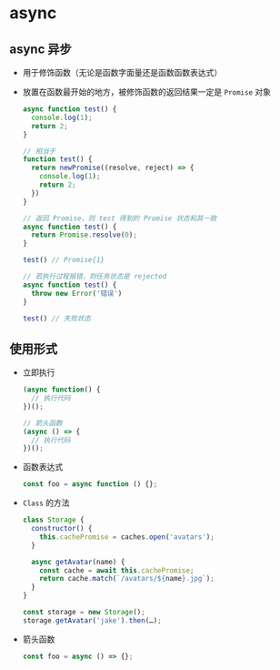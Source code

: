 # async

## async 异步

  - 用于修饰函数（无论是函数字面量还是函数函数表达式）

  - 放置在函数最开始的地方，被修饰函数的返回结果一定是 `Promise` 对象

    ```javascript
    async function test() {
      console.log(1);
      return 2;
    }

    // 相当于
    function test() {
      return newPromise((resolve, reject) => {
        console.log(1);
        return 2;
      })
    }
    ```

    ```javascript
    // 返回 Promise，则 test 得到的 Promise 状态和其一致
    async function test() {
      return Promise.resolve(0);
    }

    test() // Promise{1}

    ```

    ```javascript
    // 若执行过程报错，则任务状态是 rejected
    async function test() {
      throw new Error('错误')
    }

    test() // 失败状态
    ```

## 使用形式

  - 立即执行

    ```javascript
    (async function() {
      // 执行代码
    })();

    // 箭头函数
    (async () => {
      // 执行代码
    })();
    ```

  - 函数表达式

    ```javascript
    const foo = async function () {};
    ```

  - `Class` 的方法

    ```javascript
    class Storage {
      constructor() {
        this.cachePromise = caches.open('avatars');
      }

      async getAvatar(name) {
        const cache = await this.cachePromise;
        return cache.match(`/avatars/${name}.jpg`);
      }
    }

    const storage = new Storage();
    storage.getAvatar('jake').then(…);
    ```

  - 箭头函数

    ```javascript
    const foo = async () => {};
    ```
